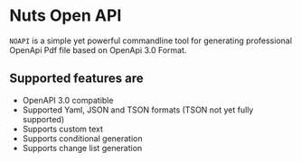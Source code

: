# Nuts Open API
```NOAPI``` is a simple yet powerful commandline tool for generating professional OpenApi Pdf file based on OpenApi 3.0 Format.

## Supported features are
* OpenAPI 3.0 compatible
* Supported Yaml, JSON and TSON formats (TSON not yet fully supported)
* Supports custom text
* Supports conditional generation
* Supports change list generation

